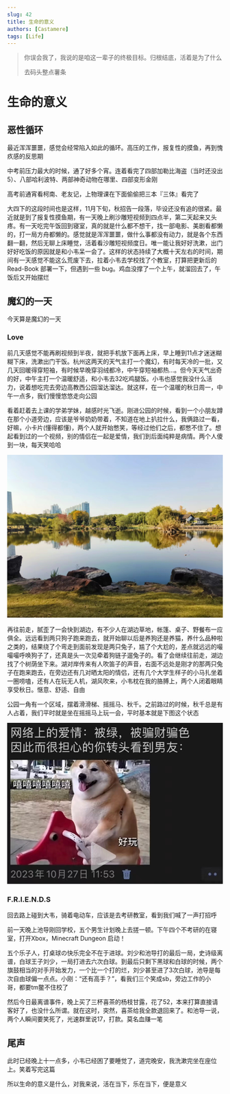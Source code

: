 ```yaml
---
slug: 42
title: 生命的意义
authors: [Castamere]
tags: [Life]
---
```


> 你误会我了，我说的是咱这一辈子的终极目标。归根结底，活着是为了什么
> 
> 去码头整点薯条

<!--truncate-->

# 生命的意义

## 恶性循环

最近浑浑噩噩，感觉会经常陷入如此的循环。高压的工作，报复性的摸鱼，再到愧疚感的反思期

中考前压力最大的时候，通了好多个宵。连着看完了四部加勒比海盗（当时还没出5）、八部哈利波特、两部神奇动物在哪里、四部变形金刚

高考前通宵看柯南、老友记，上物理课在下面偷偷把三本『三体』看完了

大四下的这段时间也是这样，11月下旬，秋招告一段落，毕设还没有追的很紧。最近就是到了报复性摸鱼期，有一天晚上刷沙雕短视频到四点半，第二天起来又头疼。有一天吃完午饭回到寝室，真的就是什么都不想干，找一部电影、美剧看都懒的，打一局方舟都懒的。感觉就是浑浑噩噩，做什么事都没有动力，就是各个东西翻一翻，然后无聊上床睡觉，活着看沙雕短视频度日。唯一能让我好好洗漱，出门好好吃饭的原因就是和小韦呆一会了。这样的状态持续了大概十天左右的时间，期间有一天感觉不能这么荒废下去，拉着小韦去学校找了个教室，打算把更新后的 Read-Book 部署一下，但遇到一些 bug。鸡血没撑了一个上午，就溜回去了，午饭后又开始摆烂

## 魔幻的一天

今天算是魔幻的一天

### Love

前几天感觉不能再刷视频到半夜，就把手机放下面再上床，早上睡到11点才迷迷糊糊下床，洗漱出门干饭。杭州这两天的天气主打一个魔幻，有时每天冷的一批，又几天回暖得穿短袖，有时候早晚穿羽绒都冷，中午穿短袖都热…。但今天天气出奇的好，中午主打一个温暖舒适，和小韦去32吃鸡腿饭。小韦也感觉我没什么活力，说着想吃完去旁边高教西公园溜达溜达。就这样，在一个温暖的秋日周一，中午一点多，我们慢慢悠悠走向公园

看着赶着去上课的学弟学妹，越感时光飞逝。刚进公园的时候，看到一个小朋友蹲在那个小道旁边，应该是爷爷奶奶带着，不知道在地上扒拉什么，我俩路过一看，好嘛，小卡片(懂得都懂)，两个人就开始憋笑，等经过他们之后，都憋不住了。想起看到过的一个视频，别的情侣在一起是爱情，我们到后面纯粹是病情。两个人傻到一块，每天笑哈哈

![高教公园](./image/landscape.jpeg "风景")

再往前走，腻歪了一会快到湖边，有不少人在湖边草地，帐篷、桌子、野餐布一应俱全。远远看到两只狗子跑来跑去，就开始聊以后是养狗还是养猫，养什么品种啦之类的，结果绕了个弯走到面前发现是两只兔子，尴了个大尬的，差点就远远的嘬嘬嘬呼唤狗子了，还真是头一次见牵着狗链子遛兔子的。看了会继续往前走，湖边找了个树荫坐下来。湖对岸传来有人吹笛子的声音，右面不远处是刚才的那两只兔子在跑来跑去，在旁边还有几对晒太阳的情侣，还有几个大学生样子的小马扎坐着一圈唠嗑，还有人在玩无人机，湖风吹来，小韦枕在我的胳膊上，两个人闭着眼睛享受秋日。惬意、舒适、自由

公园一角有一个区域，摆着滑滑梯、摇摇马、秋千。之前路过的时候，秋千总是有人占着，我们平时就是坐在摇摇马上玩一会，平时基本就是下图这个状态

![病情交流](./image/puppy.jpeg "病情交流")

### F.R.I.E.N.D.S

回去路上碰到大韦，骑着电动车，应该是去考研教室，看到我们喊了一声打招呼

前一天晚上池导刚回学校，五个男生计划晚上去搓一顿。下午四个不考研的在寝室，打开Xbox，Minecraft Dungeon 启动！

五个乐子人，打桌球の快乐完全不在于进球。刘少和池导打的最后一局，史诗级离谱，白球王子刘少，一局打进去六次白球。到最后只剩下黑球和白球的时候，两个旗鼓相当的对手开始发力，一个比一个打的烂，刘少甚至进了3次白球，池导是每次自由球偏一点点。小刚：“还有高手？”，看我们三个笑成sb，旁边工作的小哥，都要tm鳖不住校了

然后今日最离谱事件，晚上买了三杯喜茶的杨枝甘露，花了52，本来打算直接请客好了，也没什么所谓。就在这时，突然，喜茶给我全款退回来了。和池导一说，两个人瞬间要笑死了，光速群里说17，打款。莫名血赚一笔

## 尾声

此时已经晚上十一点多，小韦已经困了要睡觉了，道完晚安，我洗漱完坐在座位上。笑着写完这篇

所以生命的意义是什么，对我来说，活在当下，乐在当下，便是意义